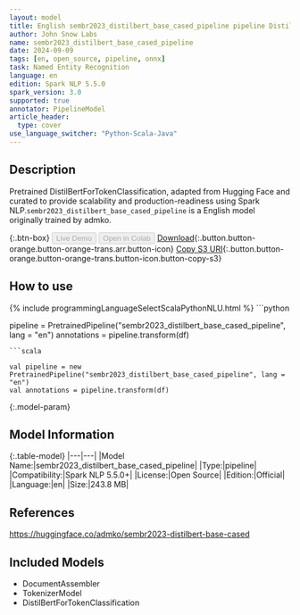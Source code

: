 ```yaml
---
layout: model
title: English sembr2023_distilbert_base_cased_pipeline pipeline DistilBertForTokenClassification from admko
author: John Snow Labs
name: sembr2023_distilbert_base_cased_pipeline
date: 2024-09-09
tags: [en, open_source, pipeline, onnx]
task: Named Entity Recognition
language: en
edition: Spark NLP 5.5.0
spark_version: 3.0
supported: true
annotator: PipelineModel
article_header:
  type: cover
use_language_switcher: "Python-Scala-Java"
---
```


## Description

Pretrained DistilBertForTokenClassification, adapted from Hugging Face and curated to provide scalability and production-readiness using Spark NLP.`sembr2023_distilbert_base_cased_pipeline` is a English model originally trained by admko.

{:.btn-box}
<button class="button button-orange" disabled>Live Demo</button>
<button class="button button-orange" disabled>Open in Colab</button>
[Download](https://s3.amazonaws.com/auxdata.johnsnowlabs.com/public/models/sembr2023_distilbert_base_cased_pipeline_en_5.5.0_3.0_1725890196690.zip){:.button.button-orange.button-orange-trans.arr.button-icon}
[Copy S3 URI](s3://auxdata.johnsnowlabs.com/public/models/sembr2023_distilbert_base_cased_pipeline_en_5.5.0_3.0_1725890196690.zip){:.button.button-orange.button-orange-trans.button-icon.button-copy-s3}

## How to use



<div class="tabs-box" markdown="1">
{% include programmingLanguageSelectScalaPythonNLU.html %}
```python

pipeline = PretrainedPipeline("sembr2023_distilbert_base_cased_pipeline", lang = "en")
annotations =  pipeline.transform(df)   

```
```scala

val pipeline = new PretrainedPipeline("sembr2023_distilbert_base_cased_pipeline", lang = "en")
val annotations = pipeline.transform(df)

```
</div>

{:.model-param}
## Model Information

{:.table-model}
|---|---|
|Model Name:|sembr2023_distilbert_base_cased_pipeline|
|Type:|pipeline|
|Compatibility:|Spark NLP 5.5.0+|
|License:|Open Source|
|Edition:|Official|
|Language:|en|
|Size:|243.8 MB|

## References

https://huggingface.co/admko/sembr2023-distilbert-base-cased

## Included Models

- DocumentAssembler
- TokenizerModel
- DistilBertForTokenClassification